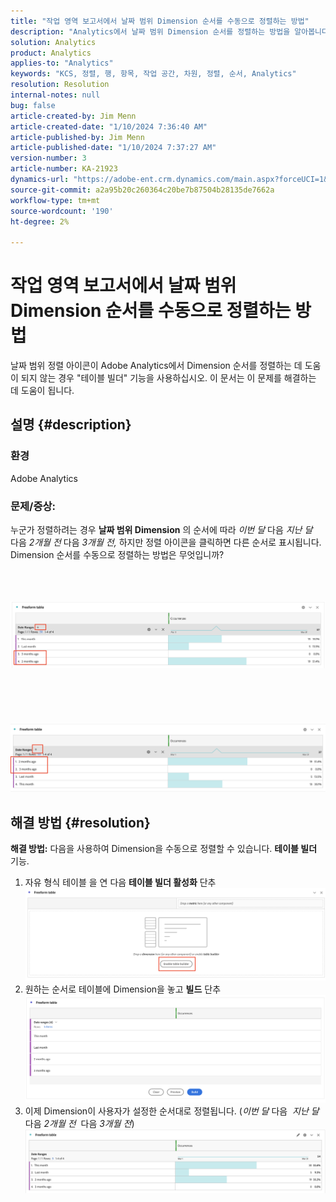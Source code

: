 ```yaml
---
title: "작업 영역 보고서에서 날짜 범위 Dimension 순서를 수동으로 정렬하는 방법"
description: "Analytics에서 날짜 범위 Dimension 순서를 정렬하는 방법을 알아봅니다. \"테이블 빌더\" 기능을 사용하십시오."
solution: Analytics
product: Analytics
applies-to: "Analytics"
keywords: "KCS, 정렬, 행, 항목, 작업 공간, 차원, 정렬, 순서, Analytics"
resolution: Resolution
internal-notes: null
bug: false
article-created-by: Jim Menn
article-created-date: "1/10/2024 7:36:40 AM"
article-published-by: Jim Menn
article-published-date: "1/10/2024 7:37:27 AM"
version-number: 3
article-number: KA-21923
dynamics-url: "https://adobe-ent.crm.dynamics.com/main.aspx?forceUCI=1&pagetype=entityrecord&etn=knowledgearticle&id=c6bf5efd-8aaf-ee11-a569-6045bd006268"
source-git-commit: a2a95b20c260364c20be7b87504b28135de7662a
workflow-type: tm+mt
source-wordcount: '190'
ht-degree: 2%

---
```


# 작업 영역 보고서에서 날짜 범위 Dimension 순서를 수동으로 정렬하는 방법


날짜 범위 정렬 아이콘이 Adobe Analytics에서 Dimension 순서를 정렬하는 데 도움이 되지 않는 경우 &quot;테이블 빌더&quot; 기능을 사용하십시오. 이 문서는 이 문제를 해결하는 데 도움이 됩니다.

## 설명 {#description}


### <b>환경</b>

Adobe Analytics



### <b>문제/증상:</b>

누군가 정렬하려는 경우 <b>날짜 범위 Dimension</b> 의 순서에 따라 *이번 달* 다음 *지난 달*  다음 *2개월 전* 다음 *3개월 전,* 하지만 정렬 아이콘을 클릭하면 다른 순서로 표시됩니다.
Dimension 순서를 수동으로 정렬하는 방법은 무엇입니까?

<br> <br><br>![](assets/___c7bf5efd-8aaf-ee11-a569-6045bd006268___.png)<br><br> <br><br> <br><br>![](assets/___c9bf5efd-8aaf-ee11-a569-6045bd006268___.png)<br>

## 해결 방법 {#resolution}

<b>해결 방법:</b>
다음을 사용하여 Dimension을 수동으로 정렬할 수 있습니다. <b>테이블 빌더</b> 기능.

1. 자유 형식 테이블 을 연 다음 <b>테이블 빌더 활성화</b> 단추 ![](assets/d4eda136-2fcd-ed11-b597-6045bd006793.png)
2. 원하는 순서로 테이블에 Dimension을 놓고 <b>빌드</b> 단추![](assets/69497031-30cd-ed11-b597-6045bd006793.png)
3. 이제 Dimension이 사용자가 설정한 순서대로 정렬됩니다. (*이번 달* 다음  *지난 달*  다음 *2개월 전*  다음 *3개월 전*)![](assets/efb1744a-30cd-ed11-b597-6045bd006793.png)



